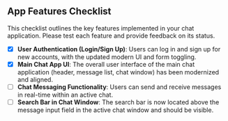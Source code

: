 ## App Features Checklist

This checklist outlines the key features implemented in your chat application. Please test each feature and provide feedback on its status.

- [x] **User Authentication (Login/Sign Up)**: Users can log in and sign up for new accounts, with the updated modern UI and form toggling.
- [x] **Main Chat App UI**: The overall user interface of the main chat application (header, message list, chat window) has been modernized and aligned.
- [ ] **Chat Messaging Functionality**: Users can send and receive messages in real-time within an active chat.
- [ ] **Search Bar in Chat Window**: The search bar is now located above the message input field in the active chat window and should be visible. 